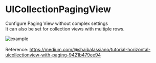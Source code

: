 # UICollectionPagingView
Configure Paging View without complex settings<br>
It can also be set for collection views with multiple rows.<br>


![example](https://blog.kakaocdn.net/dn/bvl9Fa/btstTatLqTA/VzBYKVtbigX6kMxhKfzIsK/img.gif)<br><br>
Reference: https://medium.com/@shaibalassiano/tutorial-horizontal-uicollectionview-with-paging-9421b479ee94
